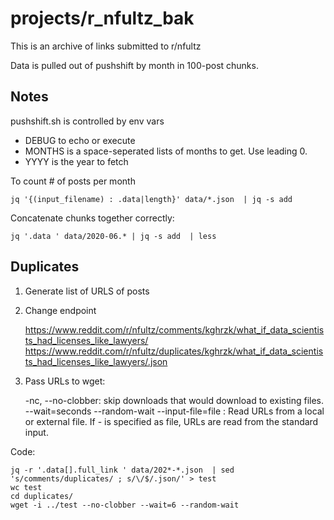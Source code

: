 # projects/r_nfultz_bak

This is an archive of links submitted to r/nfultz

Data is pulled out of pushshift by month in 100-post chunks.

## Notes

pushshift.sh is controlled by env vars
* DEBUG to echo or execute
* MONTHS is a space-seperated lists of months to get. Use leading 0.
* YYYY is the year to fetch

To count # of posts per month

    jq '{(input_filename) : .data|length}' data/*.json  | jq -s add

Concatenate chunks together correctly:

    jq '.data ' data/2020-06.* | jq -s add  | less

## Duplicates

1. Generate list of URLS of posts
2. Change endpoint

    https://www.reddit.com/r/nfultz/comments/kghrzk/what_if_data_scientists_had_licenses_like_lawyers/
    https://www.reddit.com/r/nfultz/duplicates/kghrzk/what_if_data_scientists_had_licenses_like_lawyers/.json

3. Pass URLs to wget:

    -nc, --no-clobber: skip downloads that would download to existing files.
    --wait=seconds
    --random-wait
    --input-file=file : Read URLs from a local or external file.  If - is specified as file, URLs are read from the standard input.

Code:

    jq -r '.data[].full_link ' data/202*-*.json  | sed 's/comments/duplicates/ ; s/\/$/.json/' > test
    wc test
    cd duplicates/
    wget -i ../test --no-clobber --wait=6 --random-wait



